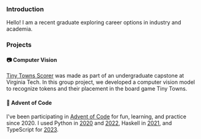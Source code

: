 ### Introduction
Hello! I am a recent graduate exploring career options in industry and academia.

### Projects
#### 📷 Computer Vision
[Tiny Towns Scorer](https://github.com/MagicShoebox/vt-cs4664-tiny-towns-scorer) was made as part of an undergraduate capstone at Virginia Tech. In this group project, we developed a computer vision model to recognize tokens and their placement in the board game Tiny Towns. 
#### 🎄 Advent of Code
I've been participating in [Advent of Code](https://adventofcode.com/) for fun, learning, and practice since 2020. I used Python in [2020](https://github.com/MagicShoebox/advent-of-code-2020) and [2022](https://github.com/MagicShoebox/advent-of-code-2022), Haskell in [2021](https://github.com/MagicShoebox/advent-of-code-2021), and TypeScript for [2023](https://github.com/MagicShoebox/advent-of-code-2023).
